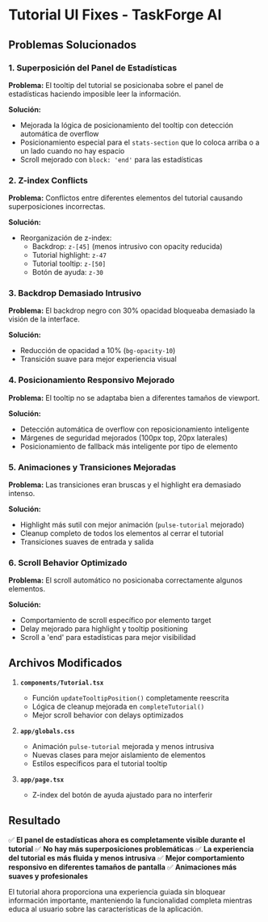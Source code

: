 # Tutorial UI Fixes - TaskForge AI

## Problemas Solucionados

### 1. **Superposición del Panel de Estadísticas**
**Problema:** El tooltip del tutorial se posicionaba sobre el panel de estadísticas haciendo imposible leer la información.

**Solución:**
- Mejorada la lógica de posicionamiento del tooltip con detección automática de overflow
- Posicionamiento especial para el `stats-section` que lo coloca arriba o a un lado cuando no hay espacio
- Scroll mejorado con `block: 'end'` para las estadísticas

### 2. **Z-index Conflicts**
**Problema:** Conflictos entre diferentes elementos del tutorial causando superposiciones incorrectas.

**Solución:**
- Reorganización de z-index: 
  - Backdrop: `z-[45]` (menos intrusivo con opacity reducida)
  - Tutorial highlight: `z-47`
  - Tutorial tooltip: `z-[50]`
  - Botón de ayuda: `z-30`

### 3. **Backdrop Demasiado Intrusivo**
**Problema:** El backdrop negro con 30% opacidad bloqueaba demasiado la visión de la interface.

**Solución:**
- Reducción de opacidad a 10% (`bg-opacity-10`)
- Transición suave para mejor experiencia visual

### 4. **Posicionamiento Responsivo Mejorado**
**Problema:** El tooltip no se adaptaba bien a diferentes tamaños de viewport.

**Solución:**
- Detección automática de overflow con reposicionamiento inteligente
- Márgenes de seguridad mejorados (100px top, 20px laterales)
- Posicionamiento de fallback más inteligente por tipo de elemento

### 5. **Animaciones y Transiciones Mejoradas**
**Problema:** Las transiciones eran bruscas y el highlight era demasiado intenso.

**Solución:**
- Highlight más sutil con mejor animación (`pulse-tutorial` mejorado)
- Cleanup completo de todos los elementos al cerrar el tutorial
- Transiciones suaves de entrada y salida

### 6. **Scroll Behavior Optimizado**
**Problema:** El scroll automático no posicionaba correctamente algunos elementos.

**Solución:**
- Comportamiento de scroll específico por elemento target
- Delay mejorado para highlight y tooltip positioning
- Scroll a 'end' para estadísticas para mejor visibilidad

## Archivos Modificados

1. **`components/Tutorial.tsx`**
   - Función `updateTooltipPosition()` completamente reescrita
   - Lógica de cleanup mejorada en `completeTutorial()`
   - Mejor scroll behavior con delays optimizados

2. **`app/globals.css`**
   - Animación `pulse-tutorial` mejorada y menos intrusiva
   - Nuevas clases para mejor aislamiento de elementos
   - Estilos específicos para el tutorial tooltip

3. **`app/page.tsx`**
   - Z-index del botón de ayuda ajustado para no interferir

## Resultado

✅ **El panel de estadísticas ahora es completamente visible durante el tutorial**
✅ **No hay más superposiciones problemáticas**
✅ **La experiencia del tutorial es más fluida y menos intrusiva**
✅ **Mejor comportamiento responsivo en diferentes tamaños de pantalla**
✅ **Animaciones más suaves y profesionales**

El tutorial ahora proporciona una experiencia guiada sin bloquear información importante, manteniendo la funcionalidad completa mientras educa al usuario sobre las características de la aplicación.
